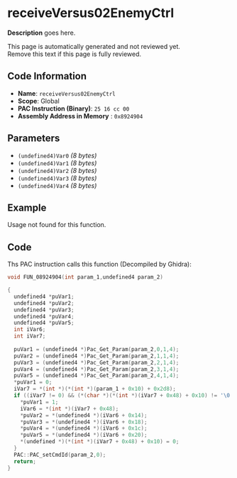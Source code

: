 # receiveVersus02EnemyCtrl

**Description** goes here.

This page is automatically generated and not reviewed yet.<br>Remove this text if this page is fully reviewed.

## Code Information

- **Name**: `receiveVersus02EnemyCtrl`
- **Scope**: Global
- **PAC Instruction (Binary)**: `25 16 cc 00`
- **Assembly Address in Memory** : `0x8924904`

## Parameters

- `(undefined4)Var0` *(8 bytes)*
- `(undefined4)Var1` *(8 bytes)*
- `(undefined4)Var2` *(8 bytes)*
- `(undefined4)Var3` *(8 bytes)*
- `(undefined4)Var4` *(8 bytes)*

## Example

Usage not found for this function.

## Code

Ths PAC instruction calls this function (Decompiled by Ghidra):

```c
void FUN_08924904(int param_1,undefined4 param_2)

{
  undefined4 *puVar1;
  undefined4 *puVar2;
  undefined4 *puVar3;
  undefined4 *puVar4;
  undefined4 *puVar5;
  int iVar6;
  int iVar7;
  
  puVar1 = (undefined4 *)Pac_Get_Param(param_2,0,1,4);
  puVar2 = (undefined4 *)Pac_Get_Param(param_2,1,1,4);
  puVar3 = (undefined4 *)Pac_Get_Param(param_2,2,1,4);
  puVar4 = (undefined4 *)Pac_Get_Param(param_2,3,1,4);
  puVar5 = (undefined4 *)Pac_Get_Param(param_2,4,1,4);
  *puVar1 = 0;
  iVar7 = *(int *)(*(int *)(param_1 + 0x10) + 0x2d8);
  if ((iVar7 != 0) && (*(char *)(*(int *)(iVar7 + 0x48) + 0x10) != '\0')) {
    *puVar1 = 1;
    iVar6 = *(int *)(iVar7 + 0x48);
    *puVar2 = *(undefined4 *)(iVar6 + 0x14);
    *puVar3 = *(undefined4 *)(iVar6 + 0x18);
    *puVar4 = *(undefined4 *)(iVar6 + 0x1c);
    *puVar5 = *(undefined4 *)(iVar6 + 0x20);
    *(undefined *)(*(int *)(iVar7 + 0x48) + 0x10) = 0;
  }
  PAC::PAC_setCmdId(param_2,0);
  return;
}
```

